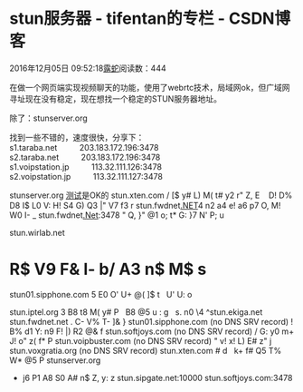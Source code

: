 # stun服务器 - tifentan的专栏 - CSDN博客

2016年12月05日 09:52:18[露蛇](https://me.csdn.net/tifentan)阅读数：444


在做一个网页端实现视频聊天的功能，使用了webrtc技术，局域网ok，但广域网寻址现在没有稳定，现在想找一个稳定的STUN服务器地址。

除了：stunserver.org

找到一些不错的，速度很快，分享下：
s1.taraba.net          203.183.172.196:3478
s2.taraba.net          203.183.172.196:3478 
s1.voipstation.jp          113.32.111.126:3478
s2.voipstation.jp          113.32.111.127:3478


stunserver.org [测试](http://lib.csdn.net/base/softwaretest)是OK的
stun.xten.com /
 [$ y# L) M( t# y2 r" Z, E
   D! D% D8 I$ L0 V: H! S4 G) Q3 |" V7 f3 r
stun.fwdnet[.NET](http://lib.csdn.net/base/dotnet)4
 n2 a4 e! a6 p7 O, M! W0 I- _
stun.fwdnet[.Net](http://lib.csdn.net/base/dotnet):3478 "
 Q, }" @1 o; t* G: }7 N' P; u

stun.wirlab.net
# R$ V9 F& l- b/ A3 n$ M$ s
stun01.sipphone.com 5
 E0 O' U+ @( ]$ t   U' U: o

stun.iptel.org 3
 B8 t8 M( y# P   B8 @5 u
: g   s. n0 \4 ^stun.ekiga.net
stun.fwdnet.net .
 C- V% T- ]& }
stun01.sipphone.com (no DNS SRV record) !
 B% d1 Y: n9 F! |) R2 @& f
stun.softjoys.com (no DNS SRV record) /
 G: y0 m+ J! o" z( f* P
stun.voipbuster.com (no DNS SRV record) "
 v! x! L) E# z" j
stun.voxgratia.org (no DNS SRV record)
stun.xten.com #
 d   k+ f# Q5 T% W* @5 P
stunserver.org
- j6 P1 A8 S0 A# n$ Z, y: z
stun.sipgate.net:10000
stun.softjoys.com:3478

